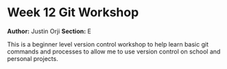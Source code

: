 # Week 12 Git Workshop
**Author:** Justin Orji
**Section:** E

This is a beginner level version control workshop to help learn basic git commands and processes to allow me to use version control on school and personal projects.